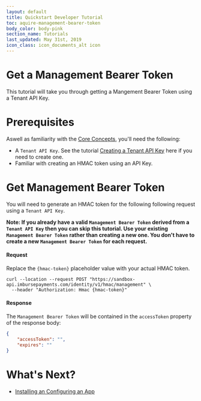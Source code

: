 ```yaml
---
layout: default
title: Quickstart Developer Tutorial
toc: aquire-management-bearer-token
body_color: body-pink
section_name: Tutorials
last_updated: May 31st, 2019
icon_class: icon_documents_alt icon
---
```

# Get a Management Bearer Token
This tutorial will take you through getting a Mangement Bearer Token using a Tenant API Key.

# Prerequisites
Aswell as familiarity with the [Core Concepts](/pages/guides/core-concepts), you'll need the following:

- A `Tenant API Key`. See the tutorial [Creating a Tenant API Key](/pages/tutorials/creating-a-tenant-api-key) here if you need to create one.
- Familiar with creating an HMAC token using an API Key.

# Get Management Bearer Token
You will need to generate an HMAC token for the following following request using a `Tenant API Key`.

**Note: If you already have a valid `Management Bearer Token` derived from a `Tenant API Key` then you can skip this tutorial. Use your existing `Management Bearer Token` rather than creating a new one. You don't have to create a new `Management Bearer Token` for each request.**

#### Request
Replace the `{hmac-token}` placeholder value with your actual HMAC token.

```curl
curl --location --request POST "https://sandbox-api.imbursepayments.com/identity/v1/hmac/management" \
  --header "Authorization: Hmac {hmac-token}"
```

#### Response
The `Management Bearer Token` will be contained in the `accessToken` property of the response body:

```json
{
    "accessToken": "",
    "expires": ""
}
```

# What's Next?
- [Installing an Configuring an App](/pages/tutorials/installing-and-configuring-an-app)
